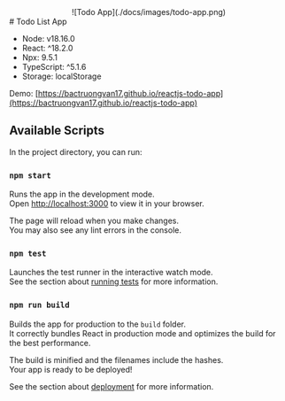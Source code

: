 <div style="text-align: center;">
![Todo App](./docs/images/todo-app.png)
</div>
# Todo List App

* Node: v18.16.0
* React: ^18.2.0
* Npx: 9.5.1
* TypeScript: ^5.1.6
* Storage: localStorage

Demo: [https://bactruongvan17.github.io/reactjs-todo-app](https://bactruongvan17.github.io/reactjs-todo-app)

## Available Scripts

In the project directory, you can run:

### `npm start`

Runs the app in the development mode.\
Open [http://localhost:3000](http://localhost:3000) to view it in your browser.

The page will reload when you make changes.\
You may also see any lint errors in the console.

### `npm test`

Launches the test runner in the interactive watch mode.\
See the section about [running tests](https://facebook.github.io/create-react-app/docs/running-tests) for more information.

### `npm run build`

Builds the app for production to the `build` folder.\
It correctly bundles React in production mode and optimizes the build for the best performance.

The build is minified and the filenames include the hashes.\
Your app is ready to be deployed!

See the section about [deployment](https://facebook.github.io/create-react-app/docs/deployment) for more information.